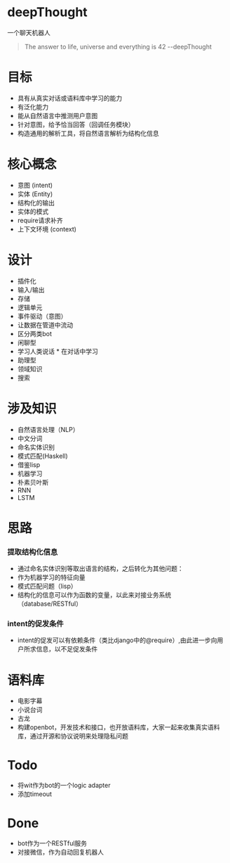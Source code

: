 # deepThought
一个聊天机器人

>  The answer to life, universe and everything is 42   --deepThought

# 目标
*  具有从真实对话或语料库中学习的能力
 *  有泛化能力
*  能从自然语言中推测用户意图
*  针对意图，给予恰当回答（回调任务模块）
*  构造通用的解析工具，将自然语言解析为结构化信息

# 核心概念
*  意图 (intent)
*  实体 (Entity)
*  结构化的输出
  *  实体的模式 
*  require请求补齐
*  上下文环境 (context)

# 设计
*  插件化
  *  输入/输出
  *  存储
  *  逻辑单元
*  事件驱动（意图）
*  让数据在管道中流动
*  区分两类bot
 *  闲聊型
   *  学习人类说话
     *  在对话中学习 
 *  助理型
   *  领域知识
   *  搜索


# 涉及知识
*  自然语言处理（NLP）
  *  中文分词
  *  命名实体识别
*  模式匹配(Haskell)
 *  借鉴lisp
*  机器学习
  *  朴素贝叶斯
*  RNN
 *  LSTM

# 思路
### 提取结构化信息
*  通过命名实体识别等取出语言的结构，之后转化为其他问题：
 *  作为机器学习的特征向量
 *  模式匹配问题（lisp）
*  结构化的信息可以作为函数的变量，以此来对接业务系统（database/RESTful）

### intent的促发条件
*  intent的促发可以有依赖条件（类比django中的@require）,由此进一步向用户所求信息，以不足促发条件

# 语料库
*  电影字幕
*  小说台词
  * 古龙
*  构建openbot，开发技术和接口，也开放语料库，大家一起来收集真实语料库，通过开源和协议说明来处理隐私问题


# Todo
*  将wit作为bot的一个logic adapter
 *  添加timeout 

# Done
*  bot作为一个RESTful服务
*  对接微信，作为自动回复机器人
